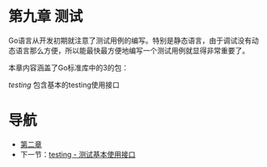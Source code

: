 # 第九章 测试 #

Go语言从开发初期就注意了测试用例的编写。特别是静态语言，由于调试没有动态语言那么方便，所以能最快最方便地编写一个测试用例就显得非常重要了。

本章内容涵盖了Go标准库中的3的包：

*testing* 包含基本的testing使用接口

# 导航 #

- [第二章](/chapter09/09.0.md)
- 下一节：[testing - 测试基本使用接口](09.1.md)
